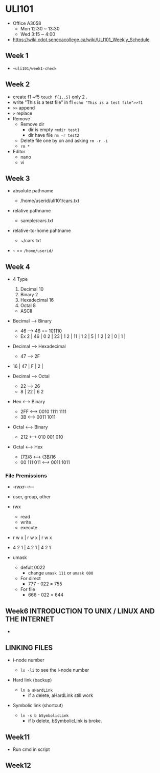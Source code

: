 # ULI101

- Office A3058
  - Mon 12:30 ~ 13:30
  - Wed 3:15 ~ 4:00
- https://wiki.cdot.senecacollege.ca/wiki/ULI101_Weekly_Schedule

## Week 1

- `~uli101/week1-check`

## Week 2

- create f1 ~f5 `touch f{1..5}` only 2 .
- write "This is a test file" in f1 `echo "This is a test file">>f1`
- `>>` append
- `>` replace
- Remove
  - Remove dir
    - dir is empty `rmdir test1`
    - dir have file `rm -r test2`
  - Delete file one by on and asking `rm -r -i`
  - `rm *`
- Editor
  - nano
  - vi

## Week 3

- absolute pathname
  - /home/userid/uli101/cars.txt
- relative pathname
  - sample/cars.txt
- relative-to-home pahtname
  - ~/cars.txt

- `~` == `/home/userid/`

## Week 4

- 4 Type
  1. Decimal 10
  2. Binary 2
  3. Hexadecimal 16
  4. Octal 8
  - ASCII

- Becimal --> Binary
  - 46 --> 46 == 101110
  - Ex 2 | 46 | 0
       2 | 23 | 1
       2 | 11 | 1
       2 |  5 | 1
       2 |  2 | 0
         |  1 |

- Decimal --> Hexadecimal
  - 47 --> 2F
- 16 | 47 | F
     |  2 |

- Decimal --> Octal
  - 22 --> 26
  - 8 | 22 | 6
         2

- Hex <--> Binary
  - 2FF <--> 0010 1111 1111
  - 3B <--> 0011 1011

- Octal <--> Binary
  - 212 <--> 010 001 010

- Octal <--> Hex
  - (73)8 <--> (3B)16
  - 00 111 011 <--> 0011 1011

### File Premissions

- -rwxr--r--
- user, group, other
- rwx
  - read
  - write
  - execute
- r w x | r w x | r w x
- 4 2 1 | 4 2 1 | 4 2 1

- umask
  - defult 0022
    - change `umask 111` or `umask 000`
  - For direct
    - 777 - 022 = 755
  - For file
    - 666 - 022 = 644

## Week6 INTRODUCTION TO UNIX / LINUX AND THE INTERNET

- 

## LINKING FILES

- i-node number
  - `ls -li` to see the i-node number

- Hard link (backup)
  - `ln a aHardLink`
    - if a delete, aHardLink still work
- Symbolic link (shortcut)
  - `ln -s b bSymbolicLink`
    - if b delete, bSymbolicLink is broke.

## Week11

- Run cmd in script

## Week12
